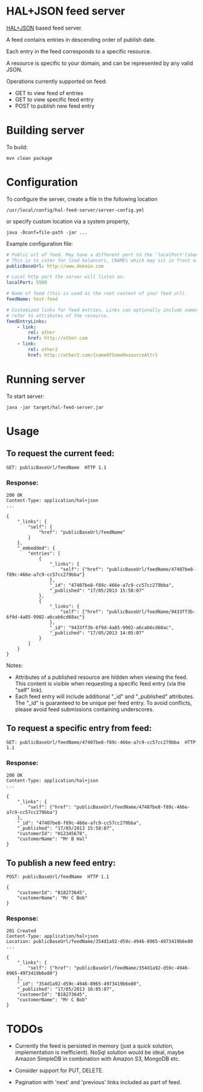 HAL+JSON feed server
=====================

[HAL+JSON](http://stateless.co/hal_specification.html) based feed server.

A feed contains entries in descending order of publish date.

Each entry in the feed corresponds to a specific resource.

A resource is specific to your domain, and can be represented by any valid JSON.


Operations currently supported on feed:

* GET to view feed of entries
* GET to view specific feed entry
* POST to publish new feed entry


# Building server

To build:

    mvn clean package


# Configuration

To configure the server, create a file in the following location

    /usr/local/config/hal-feed-server/server-config.yml

or specify custom location via a system property,

    java -Dconf=file-path -jar ...


Example configuration file:

```yaml
# Public url of feed. May have a different port to the 'localPort'(shown below).
# This is to cater for load balancers, CNAMEs which may sit in front of your local server.
publicBaseUrl: http://www.domain.com

# Local http port the server will listen on.
localPort: 5500

# Name of feed (this is used as the root context of your feed url).
feedName: test-feed

# Customized links for feed entries. Links can optionally include named parameters that
# refer to attributes of the resource.
feedEntryLinks:
    - link:
        rel: other
        href: http://other.com
    - link:
        rel: other2
        href: http://other2.com/{nameOfSomeResourceAttr}
```


# Running server

To start server:

    java -jar target/hal-feed-server.jar


# Usage

## To request the current feed:

    GET: publicBaseUrl/feedName  HTTP 1.1

### Response:

    200 OK
    Content-Type: application/hal+json
    ...

    {
        "_links": {
            "self": {
                "href": "publicBaseUrl/feedName"
            }
        },
        "_embedded": {
            "entries": [
                {
                    "_links": {
                        "self": {"href": "publicBaseUrl/feedName/47407be8-f89c-466e-a7c9-cc57cc279bba"}
                    },
                    "_id": "47407be8-f89c-466e-a7c9-cc57cc279bba",
                    "_published": "17/05/2013 15:58:07"
                },
                {
                    "_links": {
                        "self": {"href": "publicBaseUrl/feedName/9433ff3b-6f9d-4a85-9902-a6cab6cd68ac"}
                    },
                    "_id": "9433ff3b-6f9d-4a85-9902-a6cab6cd68ac",
                    "_published": "17/05/2013 14:05:07"
                }
            ]
        }
    }

Notes:

* Attributes of a published resource are hidden when viewing the feed. This content is visible when requesting a specific feed entry (via the "self" link).
* Each feed entry will include additional "_id" and "_published" attributes. The "_id" is guaranteed to be unique per feed entry. To avoid conflicts, please avoid feed submissions containing underscores.


## To request a specific entry from feed:

    GET: publicBaseUrl/feedName/47407be8-f89c-466e-a7c9-cc57cc279bba  HTTP 1.1

### Response:

    200 OK
    Content-Type: application/hal+json
    ...

    {
        "_links": {
            "self": {"href": "publicBaseUrl/feedName/47407be8-f89c-466e-a7c9-cc57cc279bba"}
        },
        "_id": "47407be8-f89c-466e-a7c9-cc57cc279bba",
        "_published": "17/05/2013 15:58:07",
        "customerId": "H12345678",
        "customerName": "Mr B Hal"
    }



## To publish a new feed entry:

    POST: publicBaseUrl/feedName  HTTP 1.1

    {
        "customerId": "B18273645",
        "customerName": "Mr C Bob"
    }

### Response:

    201 Created
    Content-Type: application/hal+json
    Location: publicBaseUrl/feedName/354d1a92-d59c-4946-8965-4973419b6e80
    ...

    {
        "_links": {
            "self": {"href": "publicBaseUrl/feedName/354d1a92-d59c-4946-8965-4973419b6e80"}
        },
        "_id": "354d1a92-d59c-4946-8965-4973419b6e80",
        "_published": "17/05/2013 16:05:07",
        "customerId": "B18273645",
        "customerName": "Mr C Bob"
    }


# TODOs

* Currently the feed is persisted in memory (just a quick solution, implementation is inefficient).
  NoSql solution would be ideal, maybe Amazon SimpleDB in combination with Amazon S3, MongoDB etc.

* Consider support for PUT, DELETE.

* Pagination with 'next' and 'previous' links included as part of feed.

